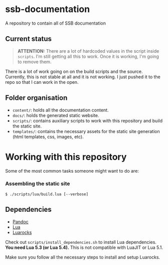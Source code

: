 # ssb-documentation
A repository to contain all of SSB documentation


## Current status

> **ATTENTION:** There are a lot of hardcoded values in the script inside `scripts`. I'm still
> getting all this to work. Once it is working, I'm going to remove them.

There is a lot of work going on on the build scripts and the source. Currently, this is not stable at all and it is not working. I just pushed it to the repo so that I can work in the open.


## Folder organisation

- `content/`: holds all the documentation content.
- `docs/`: holds the generated static website.
- `scripts/`: contains auxiliary scripts to work with this repository and build the static site.
- `templates/`: contains the necessary assets for the static site generation (html templates, css, images, etc).

# Working with this repository

Some of the most common tasks someone might want to do are:

### Assembling the static site

```
$ ./scripts/lua/build.lua [--verbose]
```

## Dependencies

* [Pandoc](https://pandoc.org)
* [Lua](https://lua.org)
* [Luarocks](https://luarocks.org)

Check out `scripts/install_dependencies.sh` to install Lua dependencies. **You need Lua 5.3 (or Lua 5.4).** This is not compatible with LuaJIT or Lua 5.1.

Make sure you follow all the necessary steps to install and setup Luarocks.